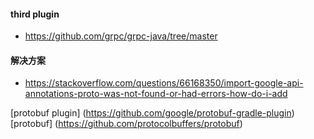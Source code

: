 #### third plugin 

- https://github.com/grpc/grpc-java/tree/master

#### 解决方案
- https://stackoverflow.com/questions/66168350/import-google-api-annotations-proto-was-not-found-or-had-errors-how-do-i-add

[protobuf plugin] (https://github.com/google/protobuf-gradle-plugin)
[protobuf] (https://github.com/protocolbuffers/protobuf)


